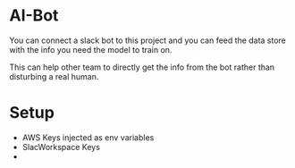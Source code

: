 # AI-Bot
 
You can connect a slack bot to this project and you can feed the data store with the info you need the model to train on.

This can help other team to directly get the info from the bot rather than disturbing a real human.

# Setup

- AWS Keys injected as env variables 
- SlacWorkspace Keys
- 
